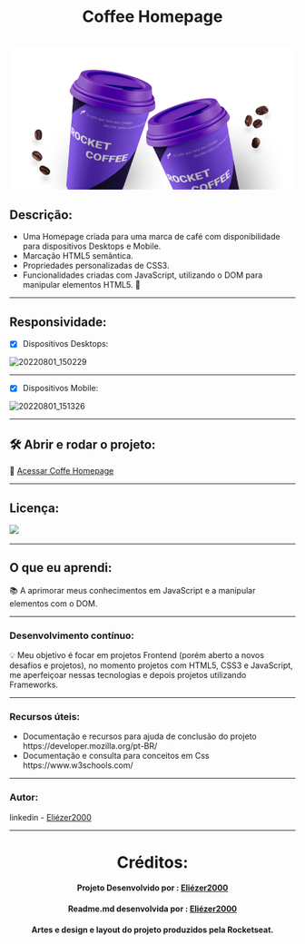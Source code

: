<h1 align="center"> Coffee Homepage</h1> </br>
<div align="center", width= 80vw> <img  src="https://github.com/Eliezer2000/Coffee_Homepage/blob/main/assets/rocket-coffee.png"> </div>


<h2>Descrição:</h2>
 <ul>
 <li>Uma Homepage criada para uma marca de café com disponibilidade para dispositivos Desktops e Mobile.</li>
 <li>Marcação HTML5 semântica.</li>
 <li>Propriedades personalizadas de CSS3.</li>
 <li>Funcionalidades criadas com JavaScript, utilizando o DOM para manipular elementos HTML5. 🎯</li>
 </ul>
 
 ***
 
 <h2>Responsividade:</h2>
 
 - [x] Dispositivos Desktops:
 
 ![20220801_150229](https://user-images.githubusercontent.com/95540848/182213135-5d539fa1-fdf9-4dff-b745-f110fd215800.gif)
 
 ***
 
 - [x] Dispositivos Mobile:
 
 
 ![20220801_151326](https://user-images.githubusercontent.com/95540848/182214945-9f758f01-87a9-4591-962c-b056a55ed3fc.gif)
 
 ***
 
  ## 🛠️ Abrir e rodar o projeto:
 
  🔎 [Acessar Coffe Homepage](https://eliezer2000.github.io/landingPage/)
  
  ***
  
  <h2>Licença:</h2>
 
 ![](https://img.shields.io/github/license/Eliezer2000/Coffee_Homepage)
 
 ***

## O que eu aprendi:
 📚 A aprimorar meus conhecimentos em JavaScript e a manipular elementos com o DOM.
 
 ***
 
 ### Desenvolvimento contínuo:
 💡 Meu objetivo é focar em projetos Frontend (porém aberto a novos desafios e projetos), no momento projetos com HTML5, CSS3 e JavaScript, me aperfeiçoar nessas tecnologias e depois projetos utilizando Frameworks.
 
 ***
 
 ### Recursos úteis:
 <ul>
 <li>Documentação e recursos para ajuda de conclusão do projeto https://developer.mozilla.org/pt-BR/ </li>
 <li>Documentação e consulta para conceitos em Css https://www.w3schools.com/</li>
 </ul>
 
 ***
 
 ### Autor:
 linkedin - [Eliézer2000](https://www.linkedin.com/in/eliezeralvesbernardino/)
 
 ***
 
 <div align= center>
     <h1> Créditos:</h1>
     <h4>Projeto Desenvolvido por :  <a href="https://github.com/Eliezer2000">Eliézer2000</a></h4>
     <h4>Readme.md desenvolvida por : <a href="https://github.com/Eliezer2000">Eliézer2000</a></h4>
     <h4>Artes e design e layout do projeto produzidos pela Rocketseat.</h4>
 </div>
